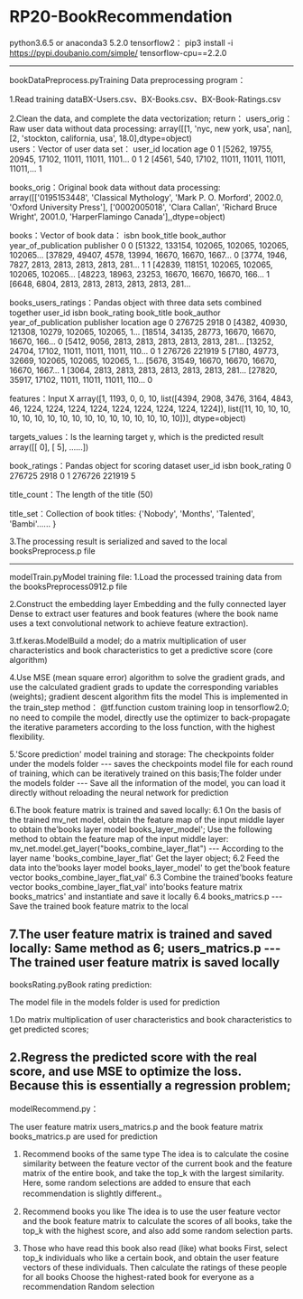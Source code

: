 # RP20-BookRecommendation

python3.6.5 or anaconda3 5.2.0
tensorflow2：
pip3 install -i https://pypi.doubanio.com/simple/ tensorflow-cpu==2.2.0

----------------------------------------------------------



bookDataPreprocess.pyTraining Data preprocessing program：

1.Read training dataBX-Users.csv、BX-Books.csv、BX-Book-Ratings.csv

2.Clean the data, and complete the data vectorization; return：
users_orig：Raw user data without data processing:
    array([[1, 'nyc, new york, usa', nan],
       [2, 'stockton, california, usa', 18.0],dtype=object)  
users：Vector of user data set：
        	user_id	location	age
0	1	[5262, 19755, 20945, 17102, 11011, 11011, 1101...	0
1	2	[4561, 540, 17102, 11011, 11011, 11011, 11011,...	1

books_orig：Original book data without data processing:
    array([['0195153448', 'Classical Mythology', 'Mark P. O. Morford',
        2002.0, 'Oxford University Press'],
       ['0002005018', 'Clara Callan', 'Richard Bruce Wright', 2001.0,
        'HarperFlamingo Canada'],,dtype=object)
           
books：Vector of book data：
                isbn	book_title	book_author	year_of_publication	publisher
    0	0	[51322, 133154, 102065, 102065, 102065, 102065...	[37829, 49407, 4578, 13994, 16670, 16670, 1667...	0	[3774, 1946, 7827, 2813, 2813, 2813, 2813, 281...
    1	1	[42839, 118151, 102065, 102065, 102065, 102065...	[48223, 18963, 23253, 16670, 16670, 16670, 166...	1	[6648, 6804, 2813, 2813, 2813, 2813, 2813, 281...

books_users_ratings：Pandas object with three data sets combined together
        user_id	isbn	book_rating	book_title	book_author	year_of_publication	publisher	location	age
    0	276725	2918	0	[4382, 40930, 121308, 10279, 102065, 102065, 1...	[18514, 34135, 28773, 16670, 16670, 16670, 166...	0	[5412, 9056, 2813, 2813, 2813, 2813, 2813, 281...	[13252, 24704, 17102, 11011, 11011, 11011, 110...	0
    1	276726	221919	5	[7180, 49773, 32669, 102065, 102065, 102065, 1...	[5676, 31549, 16670, 16670, 16670, 16670, 1667...	1	[3064, 2813, 2813, 2813, 2813, 2813, 2813, 281...	[27820, 35917, 17102, 11011, 11011, 11011, 110...	0

features：Input X
    array([1, 1193, 0, 0, 10,
       list([4394, 2908, 3476, 3164, 4843, 46, 1224, 1224, 1224, 1224, 1224, 1224, 1224, 1224, 1224]),
       list([11, 10, 10, 10, 10, 10, 10, 10, 10, 10, 10, 10, 10, 10, 10, 10, 10, 10])],
      dtype=object)
      
targets_values：Is the learning target y, which is the predicted result
    array([[ 0],
           [ 5],
           ......])
       
book_ratings：Pandas object for scoring dataset
    user_id	isbn	book_rating
    0	276725	2918	0
    1	276726	221919	5

title_count：The length of the title (50)

title_set：Collection of book titles:
    {'Nobody',
     'Months',
     'Talented',
     'Bambi'......
    }    
    
3.The processing result is serialized and saved to the local booksPreprocess.p file

----------------------------------------------------------------------------------------------------------------

modelTrain.pyModel training file:
1.Load the processed training data from the booksPreprocess0912.p file

2.Construct the embedding layer Embedding and the fully connected layer Dense to extract user features and book features (where the book name uses a text convolutional network to achieve feature extraction).

3.tf.keras.ModelBuild a model; do a matrix multiplication of user characteristics and book characteristics to get a predictive score (core algorithm)

4.Use MSE (mean square error) algorithm to solve the gradient grads, and use the calculated gradient grads to update the corresponding variables (weights); gradient descent algorithm fits the model
This is implemented in the train_step method：
    @tf.function custom training loop in tensorflow2.0; no need to compile the model, directly use the optimizer to back-propagate the iterative parameters according to the loss function, with the highest flexibility.    

5.'Score prediction' model training and storage:
The checkpoints folder under the models folder --- saves the checkpoints model file for each round of training, which can be iteratively trained on this basis;The folder under the models folder --- Save all the information of the model, you can load it directly without reloading the neural network for prediction

6.The book feature matrix is trained and saved locally:
    6.1 On the basis of the trained mv_net model, obtain the feature map of the input middle layer to obtain the'books layer model books_layer_model'; Use the following method to obtain the feature map of the input middle layer:
      mv_net.model.get_layer("books_combine_layer_flat") --- According to the layer name 'books_combine_layer_flat' Get the layer object;
    6.2 Feed the data into the'books layer model books_layer_model' to get the'book feature vector books_combine_layer_flat_val'
    6.3 Combine the trained'books feature vector books_combine_layer_flat_val' into'books feature matrix books_matrics' and instantiate and save it locally
    6.4 books_matrics.p ---Save the trained book feature matrix to the local

7.The user feature matrix is trained and saved locally:
     Same method as 6;
     users_matrics.p ---The trained user feature matrix is saved locally
----------------------------------------------------------------------------------------------------------------

booksRating.pyBook rating prediction:

The model file in the models folder is used for prediction

1.Do matrix multiplication of user characteristics and book characteristics to get predicted scores;

2.Regress the predicted score with the real score, and use MSE to optimize the loss. Because this is essentially a regression problem;
----------------------------------------------------------------------------------------------------------------


modelRecommend.py：

The user feature matrix users_matrics.p and the book feature matrix books_matrics.p are used for prediction

1. Recommend books of the same type
The idea is to calculate the cosine similarity between the feature vector of the current book and the feature matrix of the entire book, and take the top_k with the largest similarity. Here, some random selections are added to ensure that each recommendation is slightly different.。

2. Recommend books you like
The idea is to use the user feature vector and the book feature matrix to calculate the scores of all books, take the top_k with the highest score, and also add some random selection parts.

3. Those who have read this book also read (like) what books
First, select top_k individuals who like a certain book, and obtain the user feature vectors of these individuals.
Then calculate the ratings of these people for all books
Choose the highest-rated book for everyone as a recommendation
Random selection
